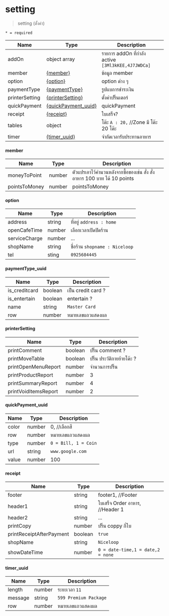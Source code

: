 # setting
>setting (ตั้งค่า)

`* = required`
   
| Name | Type | Description
| ----|----|-----------  
addOn | object array | รายการ addOn ที่กำลัง active `[3Ml3kKEE,4J7JWDCa]`
member | [{member}](setting.md#member) |  ข้อมูล member
option | [{option}](setting.md#option) |  option ต่าง ๆ
paymentType | [{paymentType}](setting.md#paymenttype_uuid) |   รูปแบการชำระเงิน
printerSetting | [{printerSetting}](setting.md#printersetting) |  ตั้งค่าปริ๊นเตอร์
quickPayment | [{quickPayment_uuid}](setting.md#quickpayment_uuid)  |  quickPayment
receipt | [{receipt}](setting.md#receipt) | ใบเสร็จ?
tables | object |  โต๊ะ `A : 20,` //Zone มี โต๊ะ 20 โต๊ะ
timer | [{timer_uuid}](setting.md#timer_uuid) | จำกัดเวลารับประทานอาหาร 

#### member
| Name | Type | Description
| ----|----|-----------  
moneyToPoint | number |  ตัวแปรเอาไว้คำนวนหลังจากซื้อของเช่น สั่ง สั่งอาหาร 100 บาท ได้ 10 points
pointsToMoney | number |  pointsToMoney

#### option
| Name | Type | Description
| ----|----|-----------  
address | string | ที่อยู่  `address : home`
openCafeTime | number |  เลือกเวลาเปิดปิดร้าน
serviceCharge | number |  ...
shopName | string | ชื่อร้าน `shopname : Niceloop` 
tel | sting | `0925684445`

#### paymentType_uuid
| Name | Type | Description
| ----|----|-----------  
is_creditcard | boolean | เป็น credit card ?
is_entertain | boolean | entertain ?
name | string | `Master Card`
row | number | หมายเลขแถวแสดงผล

#### printerSetting
| Name | Type | Description
| ----|----|-----------  
printComment | boolean | ปริ๊น comment ?
printMoveTable | boolean | ปริ๊น ประวัติกายย้ายโต๊ะ ?
printOpenMenuReport | number | จำนวนการปริ๊น
printProductReport | number |  3
printSummaryReport | number |  4
printVoidItemsReport | number | 2

#### quickPayment_uuid
| Name | Type | Description
| ----|----|-----------               
color | number |  0, //เลือกสี
row | number | หมายเลขแถวแสดงผล
type | number | `0 = Bill, 1 = Coin`
url | string | `www.google.com`
value | number |  100

#### receipt
| Name | Type | Description
| ----|----|-----------  
footer | string | footer1, //Footer
header1 | string | ใบเสร็จ Order อาหาร, //Header 1
header2 | string | ...
printCopy | number | ปริ๊น coppy กี่ใบ
printReceiptAfterPayment | boolean |  `true`
shopName | string | `Niceloop`
showDateTime | number | `0 = date-time,1 = date,2 = none`

#### timer_uuid
| Name | Type | Description
| ----|----|-----------  
length | number |  ระยะเวลา `11`
message | string | `599 Premium Package`
row | number | หมายเลขแถวแสดงผล